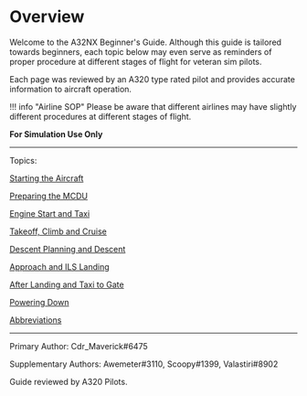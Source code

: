 # Overview

Welcome to the A32NX Beginner's Guide. Although this guide is tailored towards beginners, each topic below may even serve as reminders of proper procedure at different stages of flight for veteran sim pilots.

Each page was reviewed by an A320 type rated pilot and provides accurate information to aircraft operation.

!!! info "Airline SOP"
    Please be aware that different airlines may have slightly different procedures at different stages of flight.

**For Simulation Use Only**

---

Topics:

[Starting the Aircraft](starting-the-aircraft.md)

[Preparing the MCDU](preparing-mcdu.md)

[Engine Start and Taxi](engine-start-taxi.md)

[Takeoff, Climb and Cruise](takeoff-climb-cruise.md)

[Descent Planning and Descent](descent.md#descent-planning-and-descent)

[Approach and ILS Landing](landing.md)

[After Landing and Taxi to Gate](after-landing.md)

[Powering Down](powering-down.md)

[Abbreviations](abbreviations.md)

---

Primary Author: Cdr_Maverick#6475

Supplementary Authors: Awemeter#3110, Scoopy#1399, Valastiri#8902

Guide reviewed by A320 Pilots.
